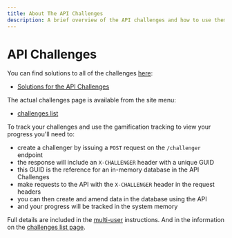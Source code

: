 ```yaml
---
title: About The API Challenges
description: A brief overview of the API challenges and how to use them as a self-guided learning path for API Testing
---
```


# API Challenges

You can find solutions to all of the challenges [here](/apichallenges/solutions):

- [Solutions for the API Challenges](/apichallenges/solutions)

The actual challenges page is available from the site menu:

- [challenges list](/gui/challenges)

To track your challenges and use the gamification tracking to view your progress you'll need to:

- create a challenger by issuing a `POST` request on the `/challenger` endpoint
- the response will include an `X-CHALLENGER` header with a unique GUID
- this GUID is the reference for an in-memory database in the API Challenges
- make requests to the API with the `X-CHALLENGER` header in the request headers
- you can then create and amend data in the database using the API
- and your progress will be tracked in the system memory

Full details are included in the [multi-user](/gui/multiuser) instructions. And in the information on the [challenges list page](/gui/challenges).
